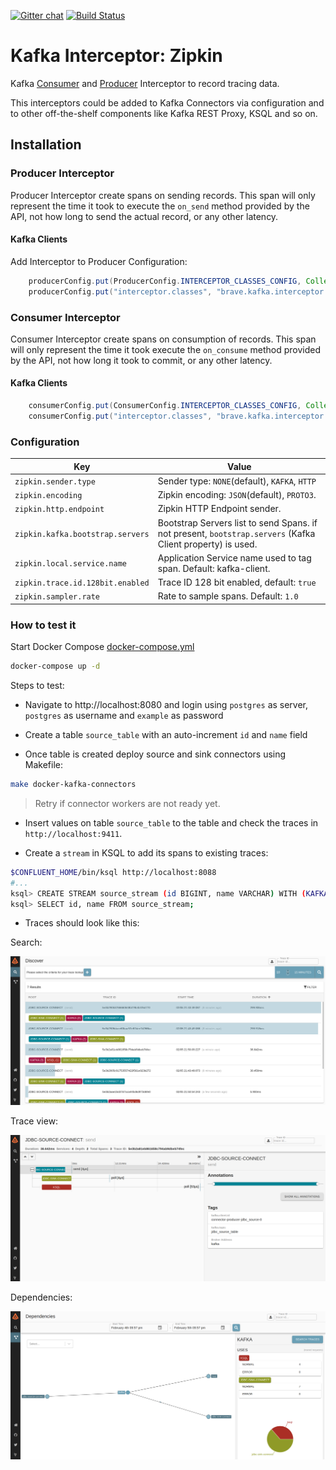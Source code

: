 [![Gitter chat](http://img.shields.io/badge/gitter-join%20chat%20%E2%86%92-brightgreen.svg)](https://gitter.im/openzipkin/zipkin)
[![Build Status](https://www.travis-ci.org/openzipkin-contrib/brave-kafka-interceptor.svg?branch=master)](https://www.travis-ci.org/openzipkin-contrib/brave-kafka-interceptor)

# Kafka Interceptor: Zipkin

Kafka [Consumer](https://kafka.apache.org/0100/javadoc/org/apache/kafka/clients/consumer/ConsumerInterceptor.html)
and
[Producer](https://kafka.apache.org/0100/javadoc/org/apache/kafka/clients/producer/ProducerInterceptor.html)
Interceptor to record tracing data.

This interceptors could be added to Kafka Connectors via configuration and to other off-the-shelf
components like Kafka REST Proxy, KSQL and so on.

## Installation

### Producer Interceptor

Producer Interceptor create spans on sending records. This span will only represent the time it took to
execute the `on_send` method provided by the API, not how long to send the actual record, or any other latency.

#### Kafka Clients

Add Interceptor to Producer Configuration:

```java
    producerConfig.put(ProducerConfig.INTERCEPTOR_CLASSES_CONFIG, Collections.singletonList(TracingProducerInterceptor.class));
    producerConfig.put("interceptor.classes", "brave.kafka.interceptor.TracingProducerInterceptor");
```
### Consumer Interceptor

Consumer Interceptor create spans on consumption of records. This span will only represent the time it took execute
the `on_consume` method provided by the API, not how long it took to commit, or any other latency.

#### Kafka Clients

```java
    consumerConfig.put(ConsumerConfig.INTERCEPTOR_CLASSES_CONFIG, Collections.singletonList(TracingConsumerInterceptor.class));
    consumerConfig.put("interceptor.classes", "brave.kafka.interceptor.TracingConsumerInterceptor");
```

### Configuration

| Key | Value |
|-----|-------|
| `zipkin.sender.type` | Sender type: `NONE`(default), `KAFKA`, `HTTP` |
| `zipkin.encoding` | Zipkin encoding: `JSON`(default), `PROTO3`. |
| `zipkin.http.endpoint` | Zipkin HTTP Endpoint sender. |
| `zipkin.kafka.bootstrap.servers` | Bootstrap Servers list to send Spans. if not present, `bootstrap.servers` (Kafka Client property) is used. |
| `zipkin.local.service.name` | Application Service name used to tag span. Default: kafka-client. |
| `zipkin.trace.id.128bit.enabled` | Trace ID 128 bit enabled, default: `true` |
| `zipkin.sampler.rate` | Rate to sample spans. Default: `1.0` |

### How to test it

Start Docker Compose [docker-compose.yml](docker-compose.yml)

```bash
docker-compose up -d
```

Steps to test:
* Navigate to http://localhost:8080 and login using `postgres` as server, `postgres` as username and `example` as password

* Create a table `source_table` with an auto-increment `id` and `name` field

* Once table is created deploy source and sink connectors using Makefile:

```bash
make docker-kafka-connectors
```

> Retry if connector workers are not ready yet.

* Insert values on table `source_table` to the table and check the traces in `http://localhost:9411`.

* Create a `stream` in KSQL to add its spans to existing traces:

```bash
$CONFLUENT_HOME/bin/ksql http://localhost:8088
#...
ksql> CREATE STREAM source_stream (id BIGINT, name VARCHAR) WITH (KAFKA_TOPIC='jdbc_source_table', VALUE_FORMAT='JSON');
ksql> SELECT id, name FROM source_stream;
```

* Traces should look like this:

Search:

![](docs/search.png)

Trace view:

![](docs/trace.png)

Dependencies:

![](docs/dependencies.png)
